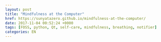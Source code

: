 ```yaml
---
layout: post
title: "Mindfulness at the Computer"
href: https://sunyatazero.github.io/mindfulness-at-the-computer/
date: 2017-11-04 00:52:24 +0000
tags: [FOSS, python, Qt, self-care, mindfulness, breathing, notifier]
categories: EN
---
```

